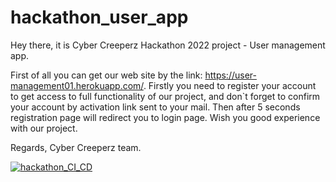 # hackathon_user_app
Hey there, it is Cyber Creeperz Hackathon 2022 project - User management app.

First of all you can get our web site by the link: https://user-management01.herokuapp.com/. Firstly you need to register your account to get access to full functionality of our project, and don`t forget to confirm your account by activation link sent to your mail. Then after 5 seconds registration page will redirect you to login page. Wish you good experience with our project.

Regards, Cyber Creeperz team.


[![hackathon_CI_CD](https://github.com/RomanSem01/hackathon_user_app/actions/workflows/ci_cd.yml/badge.svg)](https://github.com/RomanSem01/hackathon_user_app/actions/workflows/ci_cd.yml)
